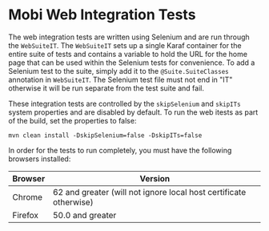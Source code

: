 # Mobi Web Integration Tests
The web integration tests are written using Selenium and are run through the `WebSuiteIT`. The `WebSuiteIT` sets up a single Karaf container for the entire suite of tests and contains a variable to hold the URL for the home page that can be used within the Selenium tests for convenience. To add a Selenium test to the suite, simply add it to the `@Suite.SuiteClasses` annotation in `WebSuiteIT`. The Selenium test file must not end in "IT" otherwise it will be run separate from the test suite and fail.

These integration tests are controlled by the `skipSelenium` and `skipITs` system properties and are disabled by default. To run the web itests as part of the build, set the properties to false:

```
mvn clean install -DskipSelenium=false -DskipITs=false
```

In order for the tests to run completely, you must have the following browsers installed:

| Browser | Version                                                           |
|---------|-------------------------------------------------------------------|
| Chrome  | 62 and greater (will not ignore local host certificate otherwise) |
| Firefox | 50.0 and greater                                                  |
